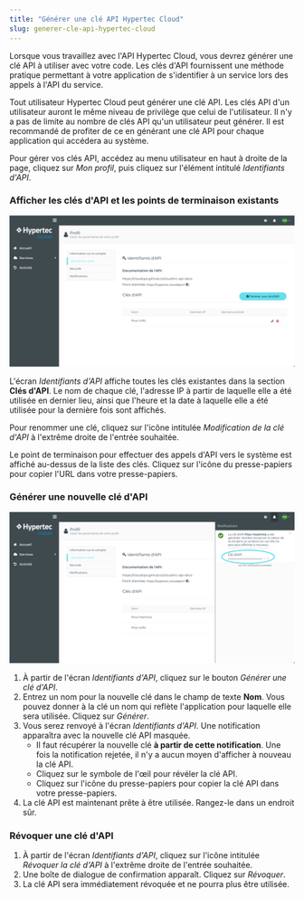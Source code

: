 ```yaml
---
title: "Générer une clé API Hypertec Cloud"
slug: generer-cle-api-hypertec-cloud
---
```



Lorsque vous travaillez avec l'API Hypertec Cloud, vous devrez générer une clé API à utiliser avec votre code. Les clés d'API fournissent une méthode pratique permettant à votre application de s'identifier à un service lors des appels à l'API du service.

Tout utilisateur Hypertec Cloud peut générer une clé API. Les clés API d'un utilisateur auront le même niveau de privilège que celui de l'utilisateur. Il n'y a pas de limite au nombre de clés API qu'un utilisateur peut générer. Il est recommandé de profiter de ce en générant une clé API pour chaque application qui accédera au système.

Pour gérer vos clés API, accédez au menu utilisateur en haut à droite de la page, cliquez sur *Mon profil*, puis cliquez sur l'élément intitulé *Identifiants d'API*.

### Afficher les clés d'API et les points de terminaison existants

![L'écran des identifiants d'API](/assets/cca-cloudmc-api-key-fr-01.png)

L'écran *Identifiants d'API* affiche toutes les clés existantes dans la section **Clés d'API**. Le nom de chaque clé, l'adresse IP à partir de laquelle elle a été utilisée en dernier lieu, ainsi que l'heure et la date à laquelle elle a été utilisée pour la dernière fois sont affichés.

Pour renommer une clé, cliquez sur l'icône intitulée *Modification de la clé d'API* à l'extrême droite de l'entrée souhaitée.

Le point de terminaison pour effectuer des appels d'API vers le système est affiché au-dessus de la liste des clés. Cliquez sur l'icône du presse-papiers pour copier l'URL dans votre presse-papiers.

### Générer une nouvelle clé d'API

![Clé d'API généré](/assets/cca-cloudmc-api-key-fr-02.png)

1. À partir de l'écran *Identifiants d'API*, cliquez sur le bouton *Générer une clé d'API*.
1. Entrez un nom pour la nouvelle clé dans le champ de texte **Nom**. Vous pouvez donner à la clé un nom qui reflète l'application pour laquelle elle sera utilisée. Cliquez sur *Générer*.
1. Vous serez renvoyé à l'écran *Identifiants d'API*. Une notification apparaîtra avec la nouvelle clé API masquée.
    - Il faut récupérer la nouvelle clé **à partir de cette notification**. Une fois la notification rejetée, il n'y a aucun moyen d'afficher à nouveau la clé API.
    - Cliquez sur le symbole de l'œil pour révéler la clé API.
    - Cliquez sur l'icône du presse-papiers pour copier la clé API dans votre presse-papiers.
1. La clé API est maintenant prête à être utilisée. Rangez-le dans un endroit sûr.

### Révoquer une clé d'API

1. À partir de l'écran *Identifiants d'API*, cliquez sur l'icône intitulée *Révoquer la clé d'API* à l'extrême droite de l'entrée souhaitée.
1. Une boîte de dialogue de confirmation apparaît. Cliquez sur *Révoquer*.
1. La clé API sera immédiatement révoquée et ne pourra plus être utilisée.
